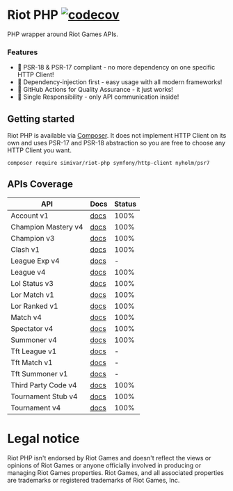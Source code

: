 # Riot PHP [![codecov](https://codecov.io/gh/simivar/riot-php/branch/main/graph/badge.svg?token=G6N2HQBIM4)](https://codecov.io/gh/simivar/riot-php)
PHP wrapper around Riot Games APIs. 

### Features
- 🎉 PSR-18 & PSR-17 compliant - no more dependency on one specific HTTP Client!
- 🎉 Dependency-injection first - easy usage with all modern frameworks! 
- 🎉 GitHub Actions for Quality Assurance - it just works!
- 🎉 Single Responsibility - only API communication inside!

## Getting started
Riot PHP is available via [Composer](https://getcomposer.org/). It does not implement HTTP Client on its own
and uses PSR-17 and PSR-18 abstraction so you are free to choose any HTTP Client you want. 

```
composer require simivar/riot-php symfony/http-client nyholm/psr7
```

## APIs Coverage
| API                  | Docs                                                              | Status | 
| -------------------- | ----------------------------------------------------------------- | ------ |
| Account v1           | [docs](https://developer.riotgames.com/apis#account-v1)           | 100%   |
| Champion Mastery v4  | [docs](https://developer.riotgames.com/apis#champion-mastery-v4)  | 100%   |
| Champion v3          | [docs](https://developer.riotgames.com/apis#champion-v3)          | 100%   |
| Clash v1             | [docs](https://developer.riotgames.com/apis#clash-v1)             | 100%   |
| League Exp v4        | [docs](https://developer.riotgames.com/apis#league-exp-v4)        | -      |
| League v4            | [docs](https://developer.riotgames.com/apis#league-v4)            | 100%   |
| Lol Status v3        | [docs](https://developer.riotgames.com/apis#lol-status-v3)        | 100%   |
| Lor Match v1         | [docs](https://developer.riotgames.com/apis#lor-match-v1)         | 100%   |
| Lor Ranked v1        | [docs](https://developer.riotgames.com/apis#lor-ranked-v1)        | 100%   |
| Match v4             | [docs](https://developer.riotgames.com/apis#match-v4)             | 100%   |
| Spectator v4         | [docs](https://developer.riotgames.com/apis#spectator-v4)         | 100%   |
| Summoner v4          | [docs](https://developer.riotgames.com/apis#summoner-v4)          | 100%   |
| Tft League v1        | [docs](https://developer.riotgames.com/apis#tft-league-v1)        | -      |
| Tft Match v1         | [docs](https://developer.riotgames.com/apis#tft-match-v1)         | -      |
| Tft Summoner v1      | [docs](https://developer.riotgames.com/apis#tft-summoner-v1)      | -      |
| Third Party Code v4  | [docs](https://developer.riotgames.com/apis#third-party-code-v4)  | 100%   |
| Tournament Stub v4   | [docs](https://developer.riotgames.com/apis#tournament-stub-v4)   | 100%   |
| Tournament v4        | [docs](https://developer.riotgames.com/apis#tournament-v4)        | 100%   |

# Legal notice
Riot PHP isn't endorsed by Riot Games and doesn't reflect the views or opinions of Riot Games or anyone officially 
involved in producing or managing Riot Games properties. Riot Games, and all associated properties are trademarks 
or registered trademarks of Riot Games, Inc.
